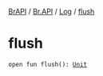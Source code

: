 [BrAPI](../../index.md) / [Br.API](../index.md) / [Log](index.md) / [flush](./flush.md)

# flush

`open fun flush(): `[`Unit`](https://kotlinlang.org/api/latest/jvm/stdlib/kotlin/-unit/index.html)